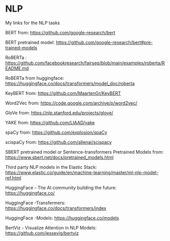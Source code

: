 # NLP
My links for the NLP tasks


BERT from: https://github.com/google-research/bert

BERT pretrained model: https://github.com/google-research/bert#pre-trained-models

RoBERTa : https://github.com/facebookresearch/fairseq/blob/main/examples/roberta/README.md

RoBERTa from huggingface: https://huggingface.co/docs/transformers/model_doc/roberta

KeyBERT from: https://github.com/MaartenGr/KeyBERT

Word2Vec from: https://code.google.com/archive/p/word2vec/

GloVe from: https://nlp.stanford.edu/projects/glove/

YAKE from: https://github.com/LIAAD/yake

spaCy from: https://github.com/explosion/spaCy

scispaCy from: https://github.com/allenai/scispacy

SBERT pretrained model or Sentence-transformers Pretrained Models from: https://www.sbert.net/docs/pretrained_models.html

Third party NLP models in the Elastic Stack: https://www.elastic.co/guide/en/machine-learning/master/ml-nlp-model-ref.html

HuggingFace - The AI community building the future: https://huggingface.co/

HuggingFace -Transfermers: https://huggingface.co/docs/transformers/index

HuggingFace -Models: https://huggingface.co/models

BertViz - Visualize Attention in NLP Models: https://github.com/jessevig/bertviz
